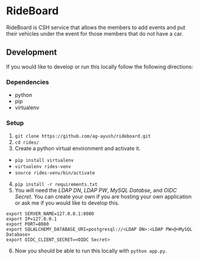 # RideBoard

RideBoard is CSH service that allows the members to add events and put their vehicles under the event for those members that do not have a car.

## Development
If you would like to develop or run this locally follow the following directions:

### Dependencies
* python
* pip
* virtualenv

### Setup
1. `git clone https://github.com/ag-ayush/rideboard.git`
2. `cd rides/`
2. Create a python virtual environment and activate it.
  - `pip install virtualenv`
  - `virtualenv rides-venv`
  - `source rides-venv/bin/activate`
4. `pip install -r requirements.txt`
5. You will need the _LDAP DN_, _LDAP PW_, _MySQL Databse_, and _OIDC Secret_. You can create your own if you are hosting your own application or ask me if you would like to develop this.
```
export SERVER_NAME=127.0.0.1:8080
export IP=127.0.0.1
export PORT=8080
export SQLALCHEMY_DATABASE_URI=postgresql://<LDAP DN>:<LDAP PW>@<MySQL Database>
export OIDC_CLIENT_SECRET=<OIDC Secret>
```
6. Now you should be able to run this locally with `python app.py`.

